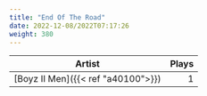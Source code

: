 ```yaml
---
title: "End Of The Road"
date: 2022-12-08/2022T07:17:26
weight: 380
---
```




 Artist | Plays 
----- | -----:
[Boyz II Men]({{< ref "a40100">}}) | 1
